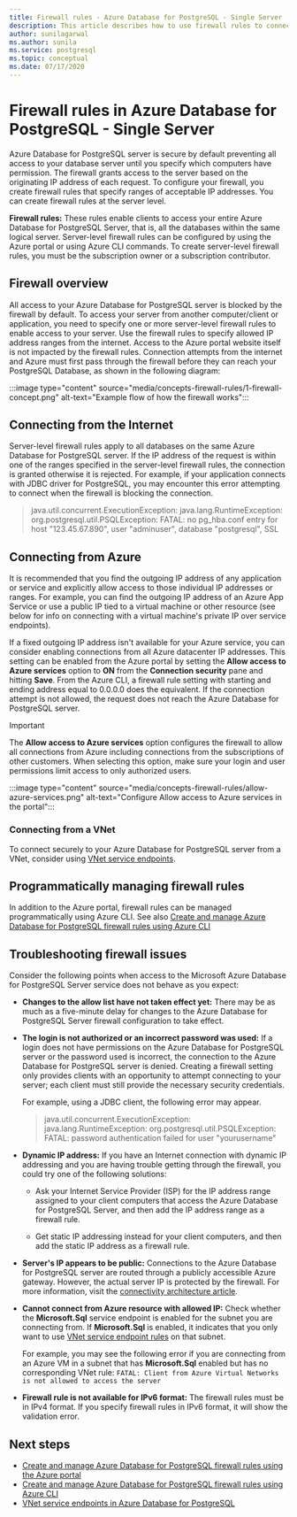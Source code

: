 ```yaml
---
title: Firewall rules - Azure Database for PostgreSQL - Single Server
description: This article describes how to use firewall rules to connect to Azure Database for PostgreSQL - Single Server.
author: sunilagarwal
ms.author: sunila
ms.service: postgresql
ms.topic: conceptual
ms.date: 07/17/2020
---
```


# Firewall rules in Azure Database for PostgreSQL - Single Server
Azure Database for PostgreSQL server is secure by default preventing all access to your database server until you specify which computers have permission. The firewall grants access to the server based on the originating IP address of each request.
To configure your firewall, you create firewall rules that specify ranges of acceptable IP addresses. You can create firewall rules at the server level.

**Firewall rules:** These rules enable clients to access your entire Azure Database for PostgreSQL Server, that is, all the databases within the same logical server. Server-level firewall rules can be configured by using the Azure portal or using Azure CLI commands. To create server-level firewall rules, you must be the subscription owner or a subscription contributor.

## Firewall overview
All access to your Azure Database for PostgreSQL server is blocked by the firewall by default. To access your server from another computer/client or application, you need to specify one or more server-level firewall rules to enable access to your server. Use the firewall rules to specify allowed IP address ranges from the internet. Access to the Azure portal website itself is not impacted by the firewall rules.
Connection attempts from the internet and Azure must first pass through the firewall before they can reach your PostgreSQL Database, as shown in the following diagram:

:::image type="content" source="media/concepts-firewall-rules/1-firewall-concept.png" alt-text="Example flow of how the firewall works":::

## Connecting from the Internet
Server-level firewall rules apply to all databases on the same Azure Database for PostgreSQL server. 
If the IP address of the request is within one of the ranges specified in the server-level firewall rules, the connection is granted otherwise it is rejected. For example, if your application connects with JDBC driver for PostgreSQL, you may encounter this error attempting to connect when the firewall is blocking the connection.
> java.util.concurrent.ExecutionException: java.lang.RuntimeException:
> org.postgresql.util.PSQLException: FATAL: no pg\_hba.conf entry for host "123.45.67.890", user "adminuser", database "postgresql", SSL

## Connecting from Azure
It is recommended that you find the outgoing IP address of any application or service and explicitly allow access to those individual IP addresses or ranges. For example, you can find the outgoing IP address of an Azure App Service or use a public IP tied to a virtual machine or other resource (see below for info on connecting with a virtual machine's private IP over service endpoints). 

If a fixed outgoing IP address isn't available for your Azure service, you can consider enabling connections from all Azure datacenter IP addresses. This setting can be enabled from the Azure portal by setting the **Allow access to Azure services** option to **ON** from the **Connection security** pane and hitting **Save**. From the Azure CLI, a firewall rule setting with starting and ending address equal to 0.0.0.0 does the equivalent. If the connection attempt is not allowed, the request does not reach the Azure Database for PostgreSQL server.

> [!IMPORTANT]
> The **Allow access to Azure services** option configures the firewall to allow all connections from Azure including connections from the subscriptions of other customers. When selecting this option, make sure your login and user permissions limit access to only authorized users.
> 

:::image type="content" source="media/concepts-firewall-rules/allow-azure-services.png" alt-text="Configure Allow access to Azure services in the portal":::

### Connecting from a VNet
To connect securely to your Azure Database for PostgreSQL server from a VNet, consider using [VNet service endpoints](./concepts-data-access-and-security-vnet.md). 

## Programmatically managing firewall rules
In addition to the Azure portal, firewall rules can be managed programmatically using Azure CLI.
See also [Create and manage Azure Database for PostgreSQL firewall rules using Azure CLI](howto-manage-firewall-using-cli.md)

## Troubleshooting firewall issues
Consider the following points when access to the Microsoft Azure Database for PostgreSQL Server service does not behave as you expect:

* **Changes to the allow list have not taken effect yet:** There may be as much as a five-minute delay for changes to the Azure Database for PostgreSQL Server firewall configuration to take effect.

* **The login is not authorized or an incorrect password was used:** If a login does not have permissions on the Azure Database for PostgreSQL server or the password used is incorrect, the connection to the Azure Database for PostgreSQL server is denied. Creating a firewall setting only provides clients with an opportunity to attempt connecting to your server; each client must still provide the necessary security credentials.

   For example, using a JDBC client, the following error may appear.
   > java.util.concurrent.ExecutionException: java.lang.RuntimeException: org.postgresql.util.PSQLException: FATAL: password authentication failed for user "yourusername"

* **Dynamic IP address:** If you have an Internet connection with dynamic IP addressing and you are having trouble getting through the firewall, you could try one of the following solutions:

   * Ask your Internet Service Provider (ISP) for the IP address range assigned to your client computers that access the Azure Database for PostgreSQL Server, and then add the IP address range as a firewall rule.

   * Get static IP addressing instead for your client computers, and then add the static IP address as a firewall rule.

* **Server's IP appears to be public:** Connections to the Azure Database for PostgreSQL server are routed through a publicly accessible Azure gateway. However, the actual server IP is protected by the firewall. For more information, visit the [connectivity architecture article](concepts-connectivity-architecture.md).

* **Cannot connect from Azure resource with allowed IP:** Check whether the **Microsoft.Sql** service endpoint is enabled for the subnet you are connecting from. If **Microsoft.Sql** is enabled, it indicates that you only want to use [VNet service endpoint rules](concepts-data-access-and-security-vnet.md) on that subnet.

   For example, you may see the following error if you are connecting from an Azure VM in a subnet that has **Microsoft.Sql** enabled but has no corresponding VNet rule:
   `FATAL: Client from Azure Virtual Networks is not allowed to access the server`

* **Firewall rule is not available for IPv6 format:** The firewall rules must be in IPv4 format. If you specify firewall rules in IPv6 format, it will show the validation error.


## Next steps
* [Create and manage Azure Database for PostgreSQL firewall rules using the Azure portal](howto-manage-firewall-using-portal.md)
* [Create and manage Azure Database for PostgreSQL firewall rules using Azure CLI](howto-manage-firewall-using-cli.md)
* [VNet service endpoints in Azure Database for PostgreSQL](./concepts-data-access-and-security-vnet.md)
